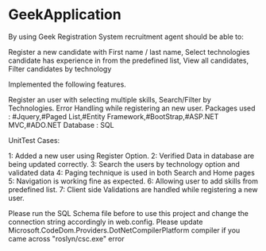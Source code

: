 # GeekApplication

By using Geek Registration System recruitment agent should be able to:

Register a new candidate with First name / last name, Select technologies candidate has experience in from the predefined list, View all candidates, Filter candidates by technology

Implemented the following features.

Register an user with selecting multiple skills,
Search/Filter by Technologies.
Error Handling while registering an new user.
Packages used : #Jquery,#Paged List,#Entity Framework,#BootStrap,#ASP.NET MVC,#ADO.NET Database : SQL

UnitTest Cases:

1: Added a new user using Register Option. 2: Verified Data in database are being updated correctly. 3: Search the users by technology option and validated data 4: Paging technique is used in both Search and Home pages 5: Navigation is working fine as expected. 6: Allowing user to add skills from predefined list. 7: Client side Validations are handled while registering a new user.

Please run the SQL Schema file before to use this project and change the connection string accordingly in web.config. Please update Microsoft.CodeDom.Providers.DotNetCompilerPlatform compiler if you came across "roslyn/csc.exe" error
